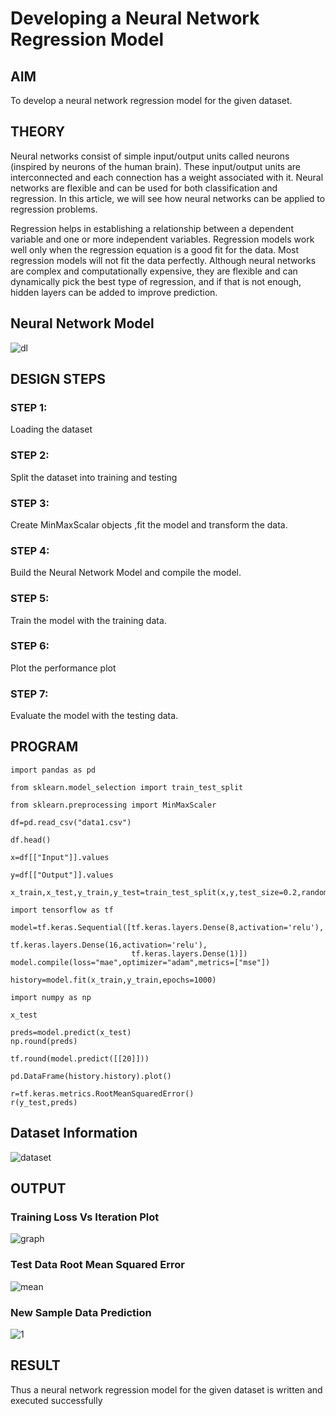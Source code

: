 # Developing a Neural Network Regression Model

## AIM

To develop a neural network regression model for the given dataset.

## THEORY
Neural networks consist of simple input/output units called neurons (inspired by neurons of the human brain). These input/output units are interconnected and each connection has a weight associated with it. Neural networks are flexible and can be used for both classification and regression. In this article, we will see how neural networks can be applied to regression problems.

Regression helps in establishing a relationship between a dependent variable and one or more independent variables. Regression models work well only when the regression equation is a good fit for the data. Most regression models will not fit the data perfectly. Although neural networks are complex and computationally expensive, they are flexible and can dynamically pick the best type of regression, and if that is not enough, hidden layers can be added to improve prediction. 

## Neural Network Model

![dl](https://user-images.githubusercontent.com/75235006/187233064-bf144efd-99ad-481e-8e97-787010905c30.png)


## DESIGN STEPS

### STEP 1:

Loading the dataset

### STEP 2:

Split the dataset into training and testing

### STEP 3:

Create MinMaxScalar objects ,fit the model and transform the data.

### STEP 4:

Build the Neural Network Model and compile the model.

### STEP 5:

Train the model with the training data.

### STEP 6:

Plot the performance plot

### STEP 7:

Evaluate the model with the testing data.

## PROGRAM
``` python3
import pandas as pd

from sklearn.model_selection import train_test_split

from sklearn.preprocessing import MinMaxScaler

df=pd.read_csv("data1.csv")

df.head()

x=df[["Input"]].values

y=df[["Output"]].values

x_train,x_test,y_train,y_test=train_test_split(x,y,test_size=0.2,random_state=42)

import tensorflow as tf

model=tf.keras.Sequential([tf.keras.layers.Dense(8,activation='relu'),
                           tf.keras.layers.Dense(16,activation='relu'),
                           tf.keras.layers.Dense(1)])
model.compile(loss="mae",optimizer="adam",metrics=["mse"])

history=model.fit(x_train,y_train,epochs=1000)

import numpy as np

x_test

preds=model.predict(x_test)
np.round(preds)

tf.round(model.predict([[20]]))

pd.DataFrame(history.history).plot()

r=tf.keras.metrics.RootMeanSquaredError()
r(y_test,preds)

```
## Dataset Information

![dataset](https://user-images.githubusercontent.com/75235006/187118047-2afb9318-852b-4bb8-85dc-3e9817aa7eee.png)

## OUTPUT

### Training Loss Vs Iteration Plot
![graph](https://user-images.githubusercontent.com/75235006/187118074-4ee7973e-0763-4086-82e0-90c978f0cffe.png)


### Test Data Root Mean Squared Error

![mean](https://user-images.githubusercontent.com/75235006/187118100-5184dd06-c018-4baa-8a02-456d1f9b7bcb.png)

### New Sample Data Prediction

![1](https://user-images.githubusercontent.com/75235006/187118115-0ffd4e77-1b8d-4129-9bab-21af164b2bb3.png)

## RESULT
Thus a neural network regression model for the given dataset is written and executed successfully
